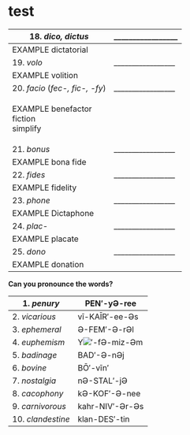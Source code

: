 # test

| 18. _dico, dictus_                                                                     | \_\_\_\_\_\_\_\_\_\_\_\_\_\_\_\_\_ |
| -------------------------------------------------------------------------------------- | ---------------------------------- |
| EXAMPLE   dictatorial                                                                  |                                    |
| 19. _volo_                                                                             | \_\_\_\_\_\_\_\_\_\_\_\_\_\_\_\_\_ |
| EXAMPLE   volition                                                                     |                                    |
| 20. _facio_ (_fec-, fic-, -fy_)                                                        | \_\_\_\_\_\_\_\_\_\_\_\_\_\_\_\_\_ |
| <p>EXAMPLE   benefactor<br>                  fiction<br>                  simplify</p> |                                    |
| 21. _bonus_                                                                            | \_\_\_\_\_\_\_\_\_\_\_\_\_\_\_\_\_ |
| EXAMPLE   bona fide                                                                    |                                    |
| 22. _fides_                                                                            | \_\_\_\_\_\_\_\_\_\_\_\_\_\_\_\_\_ |
| EXAMPLE   fidelity                                                                     |                                    |
| 23. _phone_                                                                            | \_\_\_\_\_\_\_\_\_\_\_\_\_\_\_\_\_ |
| EXAMPLE   Dictaphone                                                                   |                                    |
| 24. _plac_-                                                                            | \_\_\_\_\_\_\_\_\_\_\_\_\_\_\_\_\_ |
| EXAMPLE   placate                                                                      |                                    |
| 25. _dono_                                                                             | \_\_\_\_\_\_\_\_\_\_\_\_\_\_\_\_\_ |
| EXAMPLE   donation                                                                     |                                    |

**Can you pronounce the words?**

|   1. _penury_      | PEN′-yƏ-ree                                                                                                     |
| ------------------ | --------------------------------------------------------------------------------------------------------------- |
|   2. _vicarious_   | vī-KAĪR′-ee-Əs                                                                                                  |
|   3. _ephemeral_   | Ə-FEM′-Ə-rƏl                                                                                                    |
|   4. _euphemism_   | Y![](blob:moz-extension://95c76d74-e490-4d6a-85ca-b2d3597fcaba/e73c13ef-f94d-4b95-b79f-45c8c5109579)′-fƏ-miz-Əm |
|   5. _badinage_    | BAD′-Ə-nƏj                                                                                                      |
|   6. _bovine_      | BŌ′-vīn′                                                                                                        |
|   7. _nostalgia_   | nƏ-STAL′-jƏ                                                                                                     |
|   8. _cacophony_   | kƏ-KOF′-Ə-nee                                                                                                   |
|   9. _carnivorous_ | kahr-NIV′-Ər-Əs                                                                                                 |
| 10. _clandestine_  | klan-DES′-tin                                                                                                   |

